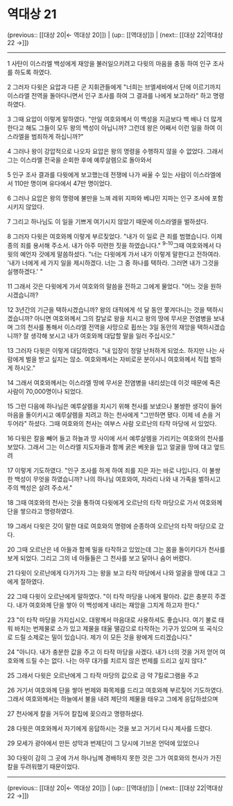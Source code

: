# 역대상 21

(previous:: [[대상 20|← 역대상 20]]) | (up:: [[역대상]]) | (next:: [[대상 22|역대상 22 →]])

***




1 
사탄이 이스라엘 백성에게 재앙을 불러일으키려고 다윗의 마음을 충동 하여 인구 조사를 하도록 하였다. 



2 
그러자 다윗은 요압과 다른 군 지휘관들에게 "너희는 브엘세바에서 단에 이르기까지 이스라엘 전역을 돌아다니면서 인구 조사를 하여 그 결과를 나에게 보고하라" 하고 명령하였다. 



3 
그때 요압이 이렇게 말하였다. "만일 여호와께서 이 백성을 지금보다 백 배나 더 많게 한다고 해도 그들이 모두 왕의 백성이 아닙니까? 그런데 왕은 어째서 이런 일을 하여 이스라엘을 범죄하게 하십니까?" 



4 
그러나 왕이 강압적으로 나오자 요압은 왕의 명령을 수행하지 않을 수 없었다. 그래서 그는 이스라엘 전국을 순회한 후에 예루살렘으로 돌아와서 



5 
인구 조사 결과를 다윗에게 보고했는데 전쟁에 나가 싸울 수 있는 사람이 이스라엘에서 110만 명이며 유다에서 47만 명이었다. 



6 
그러나 요압은 왕의 명령에 불만을 느껴 레위 지파와 베냐민 지파는 인구 조사에 포함시키지 않았다. 



7 
그리고 하나님도 이 일을 기쁘게 여기시지 않았기 때문에 이스라엘을 벌하셨다. 



8 
그러자 다윗은 여호와께 이렇게 부르짖었다. "내가 이 일로 큰 죄를 범했습니다. 이제 종의 죄를 용서해 주소서. 내가 아주 미련한 짓을 하였습니다." <sup class="versenum">9-10</sup>그때 여호와께서 다윗의 예언자 갓에게 말씀하셨다. "너는 다윗에게 가서 내가 이렇게 말한다고 전하여라. '내가 너에게 세 가지 일을 제시하겠다. 너는 그 중 하나를 택하라. 그러면 내가 그것을 실행하겠다.' " 



11 
그래서 갓은 다윗에게 가서 여호와의 말씀을 전하고 그에게 물었다. "어느 것을 원하시겠습니까? 



12 
3년간의 기근을 택하시겠습니까? 왕의 대적에게 석 달 동안 쫓겨다니는 것을 택하시겠습니까? 아니면 여호와께서 그의 칼날로 왕을 치시고 왕의 땅에 무서운 전염병을 보내며 그의 천사를 통해서 이스라엘 전역을 사망으로 휩쓰는 3일 동안의 재앙을 택하시겠습니까? 잘 생각해 보시고 내가 여호와께 대답할 말을 일러 주십시오." 



13 
그러자 다윗은 이렇게 대답하였다. "내 입장이 정말 난처하게 되었소. 하지만 나는 사람에게 벌을 받고 싶지는 않소. 여호와께서는 자비로운 분이시니 여호와께서 직접 벌하게 하시오." 



14 
그래서 여호와께서는 이스라엘 땅에 무서운 전염병을 내리셨는데 이것 때문에 죽은 사람이 70,000명이나 되었다. 



15 
그런 다음에 하나님은 예루살렘을 치시기 위해 천사를 보냈으나 불쌍한 생각이 들어 마음을 돌이키시고 예루살렘을 치려고 하는 천사에게 "그만하면 됐다. 이제 네 손을 거두어라" 하셨다. 그때 여호와의 천사는 여부스 사람 오르난의 타작 마당에 서 있었다. 



16 
다윗은 칼을 빼어 들고 하늘과 땅 사이에 서서 예루살렘을 가리키는 여호와의 천사를 보았다. 그래서 그는 이스라엘 지도자들과 함께 굵은 베옷을 입고 얼굴을 땅에 대고 엎드려 



17 
이렇게 기도하였다. "인구 조사를 하게 하여 죄를 지은 자는 바로 나입니다. 이 불쌍한 백성이 무엇을 하였습니까? 나의 하나님 여호와여, 차라리 나와 내 가족을 벌하시고 주의 백성은 살려 주소서." 



18 
그때 여호와의 천사는 갓을 통하여 다윗에게 오르난의 타작 마당으로 가서 여호와께 단을 쌓으라고 명령하였다. 



19 
그래서 다윗은 갓이 말한 대로 여호와의 명령에 순종하여 오르난의 타작 마당으로 갔다. 



20 
그때 오르난은 네 아들과 함께 밀을 타작하고 있었는데 그는 몸을 돌이키다가 천사를 보게 되었다. 그리고 그의 네 아들들은 그 천사를 보고 달아나 숨어 버렸다. 



21 
다윗이 오르난에게 다가가자 그는 왕을 보고 타작 마당에서 나와 얼굴을 땅에 대고 그에게 절하였다. 



22 
그때 다윗이 오르난에게 말하였다. "이 타작 마당을 나에게 팔아라. 값은 충분히 주겠다. 내가 여호와께 단을 쌓아 이 백성에게 내리는 재앙을 그치게 하고자 한다." 



23 
"이 타작 마당을 가지십시오. 대왕께서 마음대로 사용하셔도 좋습니다. 여기 불로 태워 바치는 번제물로 소가 있고 제물을 태울 땔감으로 타작하는 기구가 있으며 또 곡식으로 드릴 소제로는 밀이 있습니다. 제가 이 모든 것을 왕에게 드리겠습니다." 



24 
"아니다. 내가 충분한 값을 주고 이 타작 마당을 사겠다. 내가 너의 것을 거저 얻어 여호와께 드릴 수는 없다. 나는 아무 대가를 치르지 않은 번제를 드리고 싶지 않다." 



25 
그래서 다윗은 오르난에게 그 타작 마당의 값으로 금 약 7킬로그램을 주고 



26 
거기서 여호와께 단을 쌓아 번제와 화목제를 드리고 여호와께 부르짖어 기도하였다. 그래서 여호와께서는 하늘에서 불을 내려 제단의 제물을 태우고 그에게 응답하셨으며 



27 
천사에게 칼을 거두어 칼집에 꽂으라고 명령하셨다. 



28 
다윗은 여호와께서 자기에게 응답하시는 것을 보고 거기서 다시 제사를 드렸다. 



29 
모세가 광야에서 만든 성막과 번제단이 그 당시에 기브온 언덕에 있었으나 



30 
다윗이 감히 그 곳에 가서 하나님께 경배하지 못한 것은 그가 여호와의 천사가 가진 칼을 두려워했기 때문이었다.

***

(previous:: [[대상 20|← 역대상 20]]) | (up:: [[역대상]]) | (next:: [[대상 22|역대상 22 →]])
